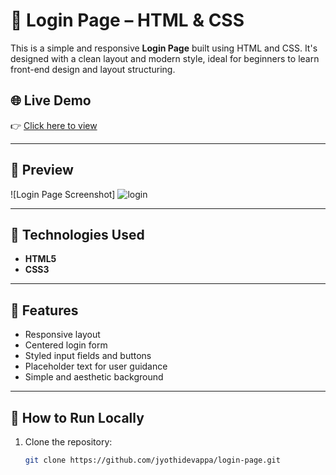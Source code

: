 # 🔐 Login Page – HTML & CSS

This is a simple and responsive **Login Page** built using HTML and CSS. It's designed with a clean layout and modern style, ideal for beginners to learn front-end design and layout structuring.

## 🌐 Live Demo  
👉 [Click here to view](https://jyothidevappa.github.io/login-page/)

---

## 📸 Preview

![Login Page Screenshot]
![login](https://github.com/user-attachments/assets/4db22639-2081-4c7f-a163-6ac982aaf568)

---

## 🧰 Technologies Used

- **HTML5**
- **CSS3**

---

## 🎯 Features

- Responsive layout
- Centered login form
- Styled input fields and buttons
- Placeholder text for user guidance
- Simple and aesthetic background

---

## 🚀 How to Run Locally

1. Clone the repository:
   ```bash
   git clone https://github.com/jyothidevappa/login-page.git
